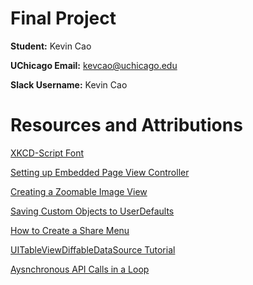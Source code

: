 # Final Project

**Student:** Kevin Cao

**UChicago Email:** kevcao@uchicago.edu

**Slack Username:** Kevin Cao

# Resources and Attributions

[XKCD-Script Font](https://github.com/ipython/xkcd-font/tree/master/xkcd-script)

[Setting up Embedded Page View Controller](https://itnext.io/ios-uipageviewcontroller-easy-dd559c51ffa)

[Creating a Zoomable Image View](https://betterprogramming.pub/creating-a-zoomable-image-view-in-swift-c5ce67f17b2e)

[Saving Custom Objects to UserDefaults](https://cocoacasts.com/ud-5-how-to-store-a-custom-object-in-user-defaults-in-swift)

[How to Create a Share Menu](https://blog.devgenius.io/how-to-share-content-from-your-app-with-uiactivityviewcontroller-in-swift-27e46438f11c)

[UITableViewDiffableDataSource Tutorial](https://www.swiftjectivec.com/diffable-datasource-tableview/)

[Aysnchronous API Calls in a Loop](https://stackoverflow.com/questions/35906568/wait-until-swift-for-loop-with-asynchronous-network-requests-finishes-executing)

